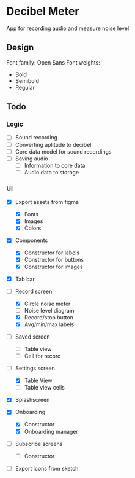 # Decibel Meter
App for recording audio and measure noise level

## Design
Font family: Open Sans
Font weights: 
- Bold
- Semibold
- Regular 

## Todo
### Logic
- [ ] Sound recording
- [ ] Converting aplitude to decibel
- [ ] Core data model for sound recordings
- [ ] Saving audio
  - [ ] Information to core data 
  - [ ] Audio data to storage

### UI 
- [X] Export assets from figma 
  - [X] Fonts 
  - [X] Images 
  - [X] Colors 
- [X] Components
  - [X] Constructor for labels 
  - [X] Constructor for buttons
  - [X] Constructor for images
- [X] Tab bar
- [ ] Record screen 
  - [X] Circle noise meter
  - [ ] Noise level diagram
  - [X] Record/stop button 
  - [X] Avg/min/max labels
- [ ] Saved screen
  - [ ] Table view
  - [ ] Cell for record
- [ ] Settings screen 
  - [X] Table View
  - [ ] Table view cells
- [X] Splashscreen
- [X] Onboarding
  - [X] Constructor
  - [X] Onboarding manager
- [ ] Subscribe screens
  - [ ] Constructor
- [ ] Export icons from sketch

